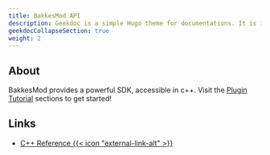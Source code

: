 ```yaml
---
title: BakkesMod API
description: Geekdoc is a simple Hugo theme for documentations. It is intentionally designed as a fast and lean theme and may not fit the requirements of complex projects. If a more feature-complete theme is required there are a lot of got alternatives out there.
geekdocCollapseSection: true
weight: 2
---
```

## About
BakkesMod provides a powerful SDK, accessible in c++. Visit the [Plugin Tutorial](/plugin_tutorial) sections to get started!

## Links
- [C++ Reference {{< icon "external-link-alt" >}}](https://en.cppreference.com/w/)